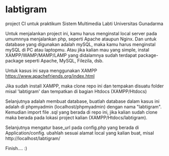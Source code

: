 # labtigram
project CI untuk praktikum Sistem Multimedia Labti Universitas Gunadarma

Untuk menjalankan project ini, kamu harus menginstal local server pada umumnnya menjalankan php, seperti Apache ataupun Nginx. 
Dan untuk database yang digunakan adalah mySQL, maka kamu harus menginstal mySQL di PC atau laptopmu.
Atau jika kalian mau yang simple, instal XAMPP/WAMP/MAMP/LAMP yang didalamnya sudah terdapat package-package seperti Apache, MySQL, Filezila, dsb.

Untuk kasus ini saya menggunakan XAMPP https://www.apachefriends.org/index.html

Jika sudah install XAMPP, maka clone repo ini dan tempakan disuatu folder misal 'labtigram' dan tempatkan di bagian Htdocs (XAMPP/Htdocs)

Selanjutnya adalah membuat database, buatlah database dalam kasus ini adalah di phpmyadmin (localhost/phpmyadmin) dengan nama "labtigram".
Kemudian import file .sql yang berada di repo ini, jika kalian sudah clone maka berada pada lokasi project kalian (XAMPP/Htdocs/labtigram).

Selanjutnya mengatur base_url pada config.php yang berada di Application/config. ubahlah sesuai alamat local yang kalian buat, misal http://localhost/labtigram/

Finish.... :)
